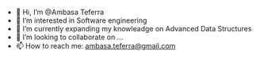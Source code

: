 - 👋 Hi, I’m @Ambasa Teferra
- 👀 I’m interested in Software engineering
- 🌱 I’m currently expanding my knowleadge on Advanced Data Structures
- 💞️ I’m looking to collaborate on ...
- 📫 How to reach me: ambasa.teferra@gmail.com

<!---
Ambas-T/Ambas-T is a ✨ special ✨ repository because its `README.md` (this file) appears on your GitHub profile.
You can click the Preview link to take a look at your changes.
--->
